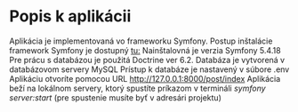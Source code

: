 # Popis k aplikácii
Aplikácia je implementovaná vo frameworku Symfony.
Postup inštalácie framework Symfony je dostupný [tu:](https://symfony.com/doc/5.4/index.html "Symfony")
Nainštalovná je verzia Symfony 5.4.18
Pre prácu s databázou je použitá Doctrine ver 6.2.
Databáza je vytvorená v databázovom servery MySQL
Prístup k databáze je nastavený v súbore .env
Aplikáciu otvoríte pomocou URL http://127.0.0.1:8000/post/index
Aplikácia beží na lokálnom servery, ktorý spustíte príkazom v termináli _symfony server:start_ (pre spustenie musíte byť v adresári projektu)
